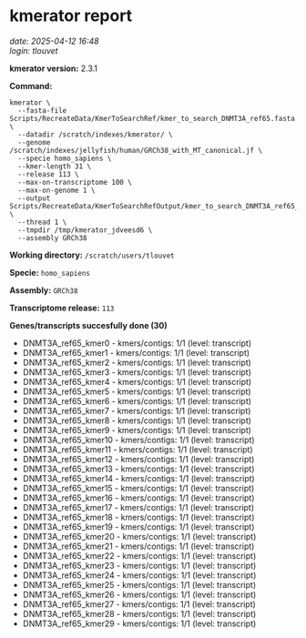 # kmerator report
*date: 2025-04-12 16:48*  
*login: tlouvet*

**kmerator version:** 2.3.1

**Command:**

```
kmerator \
  --fasta-file Scripts/RecreateData/KmerToSearchRef/kmer_to_search_DNMT3A_ref65.fasta \
  --datadir /scratch/indexes/kmerator/ \
  --genome /scratch/indexes/jellyfish/human/GRCh38_with_MT_canonical.jf \
  --specie homo_sapiens \
  --kmer-length 31 \
  --release 113 \
  --max-on-transcriptome 100 \
  --max-on-genome 1 \
  --output Scripts/RecreateData/KmerToSearchRefOutput/kmer_to_search_DNMT3A_ref65_output \
  --thread 1 \
  --tmpdir /tmp/kmerator_jdveesd6 \
  --assembly GRCh38
```

**Working directory:** `/scratch/users/tlouvet`

**Specie:** `homo_sapiens`

**Assembly:** `GRCh38`

**Transcriptome release:** `113`

**Genes/transcripts succesfully done (30)**

- DNMT3A_ref65_kmer0 - kmers/contigs: 1/1 (level: transcript)
- DNMT3A_ref65_kmer1 - kmers/contigs: 1/1 (level: transcript)
- DNMT3A_ref65_kmer2 - kmers/contigs: 1/1 (level: transcript)
- DNMT3A_ref65_kmer3 - kmers/contigs: 1/1 (level: transcript)
- DNMT3A_ref65_kmer4 - kmers/contigs: 1/1 (level: transcript)
- DNMT3A_ref65_kmer5 - kmers/contigs: 1/1 (level: transcript)
- DNMT3A_ref65_kmer6 - kmers/contigs: 1/1 (level: transcript)
- DNMT3A_ref65_kmer7 - kmers/contigs: 1/1 (level: transcript)
- DNMT3A_ref65_kmer8 - kmers/contigs: 1/1 (level: transcript)
- DNMT3A_ref65_kmer9 - kmers/contigs: 1/1 (level: transcript)
- DNMT3A_ref65_kmer10 - kmers/contigs: 1/1 (level: transcript)
- DNMT3A_ref65_kmer11 - kmers/contigs: 1/1 (level: transcript)
- DNMT3A_ref65_kmer12 - kmers/contigs: 1/1 (level: transcript)
- DNMT3A_ref65_kmer13 - kmers/contigs: 1/1 (level: transcript)
- DNMT3A_ref65_kmer14 - kmers/contigs: 1/1 (level: transcript)
- DNMT3A_ref65_kmer15 - kmers/contigs: 1/1 (level: transcript)
- DNMT3A_ref65_kmer16 - kmers/contigs: 1/1 (level: transcript)
- DNMT3A_ref65_kmer17 - kmers/contigs: 1/1 (level: transcript)
- DNMT3A_ref65_kmer18 - kmers/contigs: 1/1 (level: transcript)
- DNMT3A_ref65_kmer19 - kmers/contigs: 1/1 (level: transcript)
- DNMT3A_ref65_kmer20 - kmers/contigs: 1/1 (level: transcript)
- DNMT3A_ref65_kmer21 - kmers/contigs: 1/1 (level: transcript)
- DNMT3A_ref65_kmer22 - kmers/contigs: 1/1 (level: transcript)
- DNMT3A_ref65_kmer23 - kmers/contigs: 1/1 (level: transcript)
- DNMT3A_ref65_kmer24 - kmers/contigs: 1/1 (level: transcript)
- DNMT3A_ref65_kmer25 - kmers/contigs: 1/1 (level: transcript)
- DNMT3A_ref65_kmer26 - kmers/contigs: 1/1 (level: transcript)
- DNMT3A_ref65_kmer27 - kmers/contigs: 1/1 (level: transcript)
- DNMT3A_ref65_kmer28 - kmers/contigs: 1/1 (level: transcript)
- DNMT3A_ref65_kmer29 - kmers/contigs: 1/1 (level: transcript)
